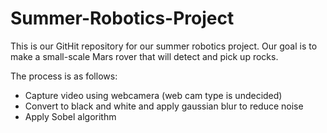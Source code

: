 # Summer-Robotics-Project

This is our GitHit repository for our summer robotics project. Our goal is to make a small-scale Mars rover that will detect and pick up rocks.

The process is as follows:
- Capture video using webcamera (web cam type is undecided)
- Convert to black and white and apply gaussian blur to reduce noise
- Apply Sobel algorithm 
